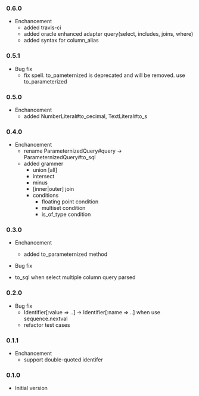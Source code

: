 ### 0.6.0
* Enchancement
  * added travis-ci
  * added oracle enhanced adapter query(select, includes, joins, where)
  * added syntax for column_alias

### 0.5.1
* Bug fix
  * fix spell. to_pameternized is deprecated and will be removed. use to_parameterized 

### 0.5.0
* Enchancement
  * added NumberLiteral#to_cecimal, TextLiteral#to_s

### 0.4.0
* Enchancement
  * rename ParameternizedQuery#query -> ParameternizedQuery#to_sql
  * added grammer
    * union [all]
    * intersect
    * minus
    * [inner|outer] join
    * conditions
      * floating point condition
      * multiset condition
      * is_of_type condition

### 0.3.0
* Enchancement
  * added to_parameternized method

* Bug fix
 * to_sql when select multiple column query parsed

### 0.2.0
* Bug fix
  * Identifier[:value => ..] -> Identifier[:name => ..] when use sequence.nextval
  * refactor test cases

### 0.1.1
* Enchancement
  * support double-quoted identifer

### 0.1.0
* Initial version
